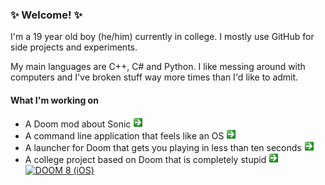 ### ✨ Welcome! ✨
I'm a 19 year old boy (he/him) currently in college. I mostly use GitHub for side projects and experiments.

My main languages are C++, C# and Python.
I like messing around with computers and I've broken stuff way more times than I'd like to admit.

#### What I'm working on
- A Doom mod about Sonic [![Sonic: Lock & Load](https://github.com/SpeedStriker243/SpeedStriker243/raw/main/NextButton.png "Sonic: Lock & Load")](https://github.com/SpeedStriker243/Sonic-LockandLoad)
- A command line application that feels like an OS [![EsosCMD](https://github.com/SpeedStriker243/SpeedStriker243/raw/main/NextButton.png "EsosCMD")](https://github.com/SpeedStriker243/EsosCMD)
- A launcher for Doom that gets you playing in less than ten seconds [![Instant Doom](https://github.com/SpeedStriker243/SpeedStriker243/raw/main/NextButton.png "Instant Doom")](https://github.com/SpeedStriker243/Instant-Doom)
- A college project based on Doom that is completely stupid [![DOOM 8](https://github.com/SpeedStriker243/SpeedStriker243/raw/main/NextButton.png "Instant Doom")](https://github.com/SpeedStriker243/DOOM-8) [![DOOM 8 (iOS)](https://github.com/SpeedStriker243/SpeedStriker243/raw/main/NExTButtonOSX.png "DOOM 8 (iOS)")](https://github.com/SpeedStriker243/DOOM-8-iOS)

